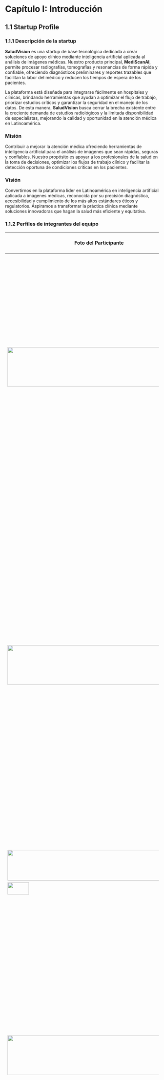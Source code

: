 # **Capítulo I: Introducción**

## **1.1 Startup Profile**

### **1.1.1 Descripción de la startup**
**SaludVision** es una startup de base tecnológica dedicada a crear soluciones de apoyo clínico mediante inteligencia artificial aplicada al análisis de imágenes médicas. Nuestro producto principal, **MediScanAI**, permite procesar radiografías, tomografías y resonancias de forma rápida y confiable, ofreciendo diagnósticos preliminares y reportes trazables que facilitan la labor del médico y reducen los tiempos de espera de los pacientes.

La plataforma está diseñada para integrarse fácilmente en hospitales y clínicas, brindando herramientas que ayudan a optimizar el flujo de trabajo, priorizar estudios críticos y garantizar la seguridad en el manejo de los datos. De esta manera, **SaludVision** busca cerrar la brecha existente entre la creciente demanda de estudios radiológicos y la limitada disponibilidad de especialistas, mejorando la calidad y oportunidad en la atención médica en Latinoamérica.

### **Misión**  
Contribuir a mejorar la atención médica ofreciendo herramientas de inteligencia artificial para el análisis de imágenes que sean rápidas, seguras y confiables. Nuestro propósito es apoyar a los profesionales de la salud en la toma de decisiones, optimizar los flujos de trabajo clínico y facilitar la detección oportuna de condiciones críticas en los pacientes.  

### **Visión**  
Convertirnos en la plataforma líder en Latinoamérica en inteligencia artificial aplicada a imágenes médicas, reconocida por su precisión diagnóstica, accesibilidad y cumplimiento de los más altos estándares éticos y regulatorios. Aspiramos a transformar la práctica clínica mediante soluciones innovadoras que hagan la salud más eficiente y equitativa.  

### **1.1.2 Perfiles de integrantes del equipo**

<table>
  <thead>
    <th>Foto del Participante</th>
    <th>Nombres y Apellidos</th>
    <th>Codigo del estudiante</th>
    <th>Descripción de carrera</th>
  </thead>
  <tr>
    <td><img src="img/angel-profile.jpeg" alt="" width="500" height="130"></td>
    <td></td>
    <td></td>
    <td>Mi nombre es Angel Anampa , tengo 20 años. Actualmente estoy cursando la carrera de Ingeniería de Software en la UPC. Elegí dicha carrera porque soy una persona que le interesa mucho los temas que tienen que ver con tecnología, me gustan los videojuegos. Me considero una persona atenta, responsable, optimista que sabe solucionar los problemas. Como integrante del equipo me comprometo a apoyar al grupo en este trabajo.</td>
  </tr>

   <tr>
    <td><img src="img/alessandro-profile.jpeg" width="500" height="130"></td>
    <td></td>
    <td></td>
    <td>Mi nombre es Alessandro David y tengo 22 años. Yo estoy cursando
    la carrera de Ingenieria de Software en la UPC y ando en 9no ciclo. Me gusto
    demasiado mi eleccion referente a la carrera dado que me interesan mucho todos los temas
    que tenga que ver con la tecnologia y las tendencias de este rubro. Me gusta leer libros de desarrollo
    personal y tambien entrenar y montar bicicleta. Me considero una persona empática, comprometida, y siempre atento a resolver cualquier problema que me concierna. Como integrante del grupo de Arquitectura de Software Emergentes me comprometo a cooperar con todo lo asignado en el trabajo tanto en la parte documentaria como en la parte tecnica del trabajo.</td>
  </tr>

  <tr>
    <td><img src="img/renato-profile.JPG" width="600" height="100"></td>
    <td>Andrea Cabanillas</td>
    <td>U202211711</td>
    <td></td>
  </tr>
  
  <tr>
    <td><img src="" width="70" height="40"></td>
    <td></td>
    <td></td>
    <td></td>
  </tr>

  <tr>
    <td><img src="img/foto-carnet-aaron.jpg" width="500" height="130"></td>
    <td>Aaron Alejandro Cruz Ticona</td>
    <td>U202213502</td>
    <td>Soy Aaron Alejandro, tengo 20 años. Actualmente estoy en el 8vo ciclo de Ingeniería de Software en la UPC. La verdad es que me metí a esta carrera porque me apasiona cómo la tecnología nos permite construir soluciones para casi todo; me encanta el desafío de enfrentarme a un problema complejo y colaborar en equipo para encontrar la mejor salida. Además, soy alguien a quien le gusta mucho aprender por su cuenta, siempre ando jugando o curioseando sobre nuevas tecnologías o cualquier tema que me parezca interesante. Cuenten conmigo para apoyar con todo en el proyecto, estoy listo para aportar y aprender de todos.</td>
  </tr>
</table>

## **1.2 Solution Profile**

### **1.2.1 Antecedentes y problemática.**

En los últimos años, la medicina ha experimentado un crecimiento exponencial en la generación de datos, especialmente en el área de imágenes médicas. Radiografías, tomografías y resonancias producen grandes volúmenes de información que requieren interpretación especializada. Sin embargo, la disponibilidad de radiólogos y médicos capacitados es limitada en muchas regiones de Latinoamérica, lo que provoca retrasos en la entrega de diagnósticos y afecta directamente la calidad del servicio de salud.  

A nivel global, la inteligencia artificial aplicada a la salud ha demostrado ser una herramienta prometedora para el soporte diagnóstico, logrando reducir errores de interpretación y optimizar el triaje en contextos de alta demanda hospitalaria. En países desarrollados, ya se emplean soluciones basadas en IA para la detección temprana de enfermedades pulmonares, cardiovasculares y oncológicas, lo que ha impulsado investigaciones y regulaciones en torno a su adopción segura y ética.  

En este contexto surge **SaludVision**, con la misión de desarrollar una plataforma cloud-native capaz de analizar imágenes médicas en tiempo real mediante algoritmos de aprendizaje profundo. Su producto insignia, **MediScanAI**, busca atender la creciente necesidad de herramientas confiables, auditables y escalables que apoyen a médicos y hospitales en el diagnóstico asistido, especialmente en entornos donde los recursos humanos son limitados y la carga asistencial elevada.  

---

### **Problemática (5Ws y 2Hs)**

#### **What (Qué)**  
**¿Cuál es el problema?**  
Existe una brecha significativa en el acceso a diagnósticos radiológicos rápidos y confiables en Latinoamérica. La interpretación manual depende de radiólogos que, en muchos casos, se ven sobrecargados por la demanda, lo que conlleva retrasos, errores diagnósticos y disminución en la calidad de la atención médica.  

#### **When (Cuándo)**  
**¿Cuándo sucede el problema?**  
El problema se presenta de forma continua, tanto en la atención de emergencias como en consultas ambulatorias y hospitalizaciones. La saturación del sistema de salud y la falta de especialistas se hacen más evidentes en situaciones críticas, como epidemias respiratorias o incrementos estacionales de demanda hospitalaria.  

#### **Where (Dónde)**  
**¿Dónde surge el problema?**  
La problemática es particularmente aguda en hospitales públicos, clínicas regionales y centros de salud de segundo nivel en Latinoamérica, donde el acceso a radiólogos especializados es limitado. En estos escenarios, los tiempos de espera para informes pueden superar las 24-48 horas, retrasando tratamientos oportunos.  

#### **Who (Quién)**  
**¿Quiénes están involucrados?**  
- **Pacientes** que requieren diagnósticos rápidos y precisos para iniciar un tratamiento adecuado.  
- **Médicos tratantes** que dependen de imágenes para la toma de decisiones clínicas.  
- **Radiólogos** que enfrentan cargas de trabajo elevadas y presión por entregar informes en tiempos reducidos.  
- **Gestores de salud** que buscan optimizar recursos y reducir los costos asociados a diagnósticos tardíos o incorrectos.  

#### **Why (Por qué)**  
**¿Cuál es la causa del problema?**  
Las causas principales incluyen:  
- Escasez de especialistas en radiología en comparación con la demanda creciente de estudios.  
- Procesos manuales de análisis de imágenes que resultan lentos y sujetos a fatiga humana.  
- Infraestructuras hospitalarias desactualizadas que no facilitan la interoperabilidad ni el almacenamiento seguro de datos.  

---

### **Las 2H**  

#### **How (Cómo)**  
**¿Cómo se utilizará el producto?**  
El sistema se integrará a través de una plataforma web y móvil donde los médicos podrán cargar estudios radiológicos anonimizados. El microservicio de IA procesará la imagen, generará un diagnóstico preliminar con métricas de desempeño del modelo y devolverá un reporte auditado y trazable en cuestión de minutos.  

**¿Cómo se logrará resolver el problema?**  
Mediante un ecosistema basado en microservicios, MLOps y arquitecturas cloud-native que permitan escalar de manera eficiente, versionar los modelos de IA y garantizar la seguridad de los datos médicos. Esto asegura resultados consistentes y auditables que apoyen al médico en la priorización de casos críticos.  

#### **How Much (Cuánto)**  
**¿Cuál es la magnitud del problema?**  
Según la **Organización Panamericana de la Salud (OPS, 2023)**, América Latina tiene un déficit de más del 40% en el número de radiólogos necesarios para cubrir la demanda poblacional. En hospitales de alta carga asistencial, un radiólogo puede llegar a revisar más de **100 estudios diarios**, lo que incrementa la probabilidad de errores y retrasos. Este escenario genera impacto económico por tratamientos tardíos y un costo social derivado de la disminución en la calidad de vida de los pacientes.  

**¿Quiénes serán los beneficiados?**  
- Pacientes, al recibir diagnósticos más rápidos y confiables.  
- Médicos y radiólogos, al contar con herramientas de soporte que reduzcan la carga de trabajo.  
- Instituciones de salud, al optimizar tiempos, reducir costos por errores médicos y mejorar la calidad asistencial.  

### **1.2.2 Lean UX Process.**
#### **1.2.2.1 Lean UX Problem Statements.**

MediScanAI busca **acelerar y estandarizar** el análisis de imágenes médicas mediante IA. Si la plataforma no garantiza **latencia baja**, **explicabilidad** (heatmaps/Grad-CAM) y **trazabilidad completa**, la adopción clínica será limitada.  
**¿Cómo podemos entregar diagnósticos preliminares confiables, auditables y accesibles en web/mobile, integrados al flujo clínico con mínima fricción?**

---

#### **1.2.2.2 Lean UX Assumptions.**

**User Assumptions**  
- **Quién es el usuario:** Personal clínico autorizado y equipos técnicos (datos/ML, TI).  
- **Dónde encaja el producto:** En el **flujo de radiología**, como apoyo al triaje y priorización.  
- **Problemas a resolver:** Reducir tiempos de respuesta, entregar métricas claras y auditables, y asegurar cumplimiento de seguridad/privacidad.  
- **Cuándo y cómo se usa:** A diario; los usuarios cargan y consultan estudios, verifican resultados y descargan reportes.  
- **Cómo debe verse y comportarse:** Interfaz simple, accesible, con estados de estudio claros, métricas del modelo y visualizaciones interpretables.

**Business Assumptions**  
- Creemos que los clientes necesitan **prelecturas rápidas con métricas de confianza** para priorizar casos.  
- Esto se logrará con una arquitectura **cloud-native, microservicios en Kubernetes y MLOps**.  
- **Principal valor:** Reducir **TAT** (tiempo de respuesta) y aumentar la confianza en los diagnósticos.  
- **Beneficios adicionales:**  
  - Integración con sistemas clínicos existentes.  
  - Monitoreo de deriva y mejora continua de modelos.  
  - Cumplimiento de **seguridad y auditoría**.

---

#### **1.2.2.3 Lean UX Hypothesis Statements.**

- **Creemos que** ofrecer diagnósticos preliminares automáticos a partir de imágenes médicas para médicos especialistas y generales **logrará** reducir el tiempo de análisis y facilitar la toma de decisiones clínicas.  
  **Lo sabremos cuando veamos** que más del 60% de los médicos consulten el sistema como apoyo inicial en al menos tres casos por semana.


- **Creemos que** mostrar visualizaciones explicativas (mapas de calor sobre las zonas de la imagen que influyeron en la predicción) **logrará** aumentar la confianza de los médicos en el sistema.  
  **Lo sabremos cuando veamos** que más del 70% de los usuarios médicos utilicen la opción de explicación visual en sus consultas.


- **Creemos que** habilitar interfaces web y móviles seguras para visualizar resultados **logrará** que los médicos consulten diagnósticos en distintos entornos de trabajo (hospital, consulta externa, telemedicina).  
  **Lo sabremos cuando veamos** que más del 50% de los accesos provengan desde dispositivos móviles o fuera de la red hospitalaria.


- **Creemos que** integrar el sistema con el flujo de trabajo hospitalario **logrará** disminuir la carga de trabajo de radiólogos y mejorar la capacidad de atención.  
  **Lo sabremos cuando veamos** que los tiempos promedio de entrega de informes médicos se reduzcan al menos en un 20%.


- **Creemos que** ofrecer reportes agregados de métricas (tiempos de respuesta, casos analizados, precisión del modelo) **logrará** aumentar la percepción de valor en la gestión hospitalaria y en la investigación médica.  
  **Lo sabremos cuando veamos** que al menos el 40% de los administradores descarguen o consulten reportes mensualmente.


- **Creemos que** permitir gestionar la carga de procesamiento en la nube según la demanda **logrará** reducir costos operativos y optimizar el uso de infraestructura hospitalaria.  
  **Lo sabremos cuando veamos** que los hospitales reporten una disminución de al menos 15% en el uso de infraestructura local.

#### **1.2.2.4 Lean UX Canvas.**
<img src="img/Lean-UX-Canvas.jpg">

## **1.3 Segmentos objetivo**
